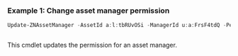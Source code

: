 ### Example 1: Change asset manager permission
```powershell
Update-ZNAssetManager -AssetId a:l:tbRUvOSi -ManagerId u:a:FrsF4tdQ -Permission 3
```

```output

```

This cmdlet updates the permission for an asset manager.  
